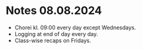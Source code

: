 # Notes 08.08.2024

- Chorei kl. 09:00 every day except Wednesdays.
- Logging at end of day every day.
- Class-wise recaps on Fridays.
